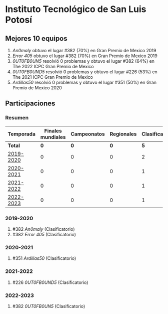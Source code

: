 # Instituto Tecnológico de San Luis Potosí

## Mejores 10 equipos

1. _An0maly_ obtuvo el lugar #382 (70%) en Gran Premio de Mexico 2019
1. _Error 405_ obtuvo el lugar #382 (70%) en Gran Premio de Mexico 2019
1. _0UT0FB0UN5_ resolvió 0 problemas y obtuvo el lugar #382 (64%) en The 2022 ICPC Gran Premio de Mexico
1. _0UT0FB0UND5_ resolvió 0 problemas y obtuvo el lugar #226 (53%) en The 2021 ICPC Gran Premio de Mexico
1. _Ardillas50_ resolvió 0 problemas y obtuvo el lugar #351 (50%) en Gran Premio de Mexico 2020

## Participaciones

### Resumen

| Temporada | Finales mundiales | Campeonatos | Regionales | Clasificatorios | Equipos |
| --- | --- | --- | --- | --- | --- |
| **Total** | **0** | **0** | **0** | **5** | **5** |
| [2019-2020](#2019-2020) | 0 | 0 | 0 | 2 | 2 |
| [2020-2021](#2020-2021) | 0 | 0 | 0 | 1 | 1 |
| [2021-2022](#2021-2022) | 0 | 0 | 0 | 1 | 1 |
| [2022-2023](#2022-2023) | 0 | 0 | 0 | 1 | 1 |

### 2019-2020

1. #382 _An0maly_ (Clasificatorio)
1. #382 _Error 405_ (Clasificatorio)

### 2020-2021

1. #351 _Ardillas50_ (Clasificatorio)

### 2021-2022

1. #226 _0UT0FB0UND5_ (Clasificatorio)

### 2022-2023

1. #382 _0UT0FB0UN5_ (Clasificatorio)



